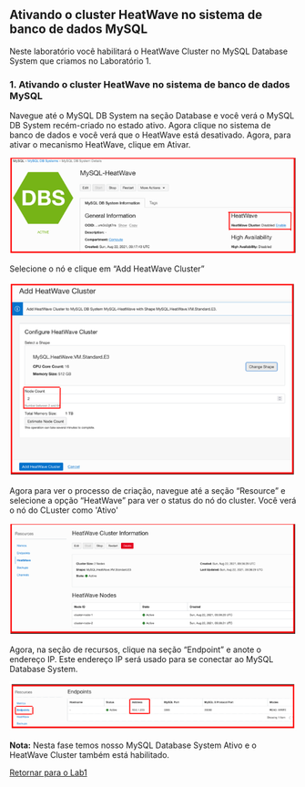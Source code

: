 ## Ativando o cluster HeatWave no sistema de banco de dados MySQL

Neste laboratório você habilitará o HeatWave Cluster no MySQL Database System que criamos no Laboratório 1.

### 1. Ativando o cluster HeatWave no sistema de banco de dados MySQL

Navegue até o MySQL DB System na seção Database e você verá o MySQL DB System recém-criado no estado ativo. Agora clique no sistema de banco de dados e você verá que o HeatWave está desativado. Agora, para ativar o mecanismo HeatWave, clique em Ativar.

![_](./Images/IMG_001.PNG)

Selecione o nó e clique em “Add HeatWave Cluster”

![_](./Images/IMG_002.PNG)

Agora para ver o processo de criação, navegue até a seção “Resource” e selecione a opção “HeatWave” para ver o status do nó do cluster. Você verá o nó do CLuster como 'Ativo'

![_](./Images/IMG_003.PNG)

Agora, na seção de recursos, clique na seção “Endpoint” e anote o endereço IP. Este endereço IP será usado para se conectar ao MySQL Database System.

![_](./Images/IMG_004.PNG)

**Nota:** Nesta fase temos nosso MySQL Database System Ativo e o HeatWave Cluster também está habilitado.

[Retornar para o Lab1](https://github.com/CeInnovationTeam/Labs-TDC/tree/main/Lab.%20%235%20-%20Heatwave/LAB1)


